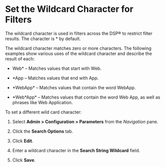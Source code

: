 # Set the Wildcard Character for Filters

The wildcard character is used in filters across the DSP® to restrict
filter results. The character is \* by default.

The wildcard character matches zero or more characters. The following
examples show various uses of the wildcard character and describe the
result of each:

  - Web\* – Matches values that start with Web.

  - \*App – Matches values that end with App.

  - \*WebApp\* – Matches values that contain the word WebApp.

  - \*Web\*App\* – Matches values that contain the word Web App, as well
    as phrases like Web Application.

To set a different wild card character:

1.  Select **Admin \> Configuration \> Parameters** from the
    *Navigation* pane.

2.  Click the **Search Options** tab.

3.  Click **Edit**.

4.  Enter a wildcard character in the **Search String Wildcard** field.

5.  Click **Save**.
